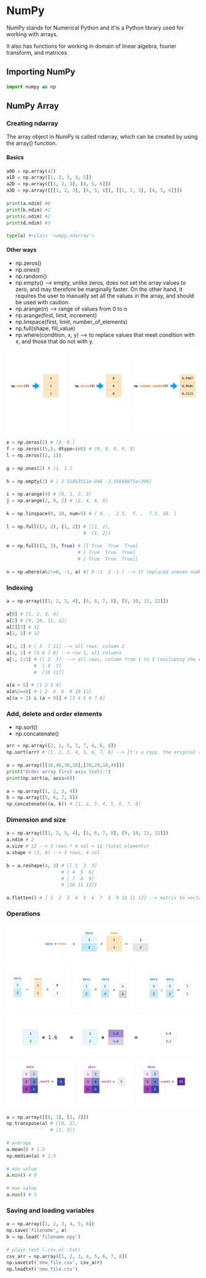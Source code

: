 # NumPy

NumPy stands for Numerical Python and it'is a Python library used for working with arrays.

It also has functions for working in domain of linear algebra, fourier transform, and matrices.

## Importing NumPy
```python
import numpy as np
```

## NumPy Array

### Creating ndarray

The array object in NumPy is called ndarray, which can be created by using the array() function.

#### Basics
```python
a0D = np.array(42)
a1D = np.array([1, 2, 3, 4, 5])
a2D = np.array([[1, 2, 3], [4, 5, 6]])
a3D = np.array([[[1, 2, 3], [4, 5, 6]], [[1, 2, 3], [4, 5, 6]]])

print(a.ndim) #0
print(b.ndim) #1
print(c.ndim) #2
print(d.ndim) #3

type(a) #<class 'numpy.ndarray'>
```

#### Other ways

* np.zeros()
* np.ones()
* np.random()
* np.empty() --> empty, unlike zeros, does not set the array values to zero, and may therefore be marginally faster. On the other hand, it requires the user to manually set all the values in the array, and should be used with caution.
* np.arange(n) --> range of values from 0 to n
* np.arange(first, limit, increment)
* np.linspace(first, limit, number_of_elements)
* np.full(shape, fill_value)
* np.where(condition, x, y) --> to replace values that meet condition with x, and those that do not with y.

![np_ones_zeros_random](./img/np_ones_zeros_random.png)

```python
e = np.zeros(2) # [0. 0.]
f = np.zeros((5,), dtype=int) # [0, 0, 0, 0, 0]
l = np.zeros((2, 1))

g = np.ones(2) # [1. 1.]

h = np.empty(2) # [ 2.51863511e-048 -2.35668071e+306]

i = np.arange(4) # [0, 1, 2, 3]
j = np.arange(2, 9, 2) # [2, 4, 6, 8]

k = np.linspace(0, 10, num=5) # [ 0. ,  2.5,  5. ,  7.5, 10. ]

l = np.full((2, 2), [1, 2]) # [[1, 2],
                            #  [1, 2]]
                            
m = np.full((3, 3), True) # [[ True  True  True]
                          # [ True  True  True]
                          # [ True  True  True]]

n = np.where(a%2!=0, -1, a) #[ 0 -1  2 -1 ] --> It replaced uneven numbers with -1
```

### Indexing

```python
a = np.array([[1, 2, 3, 4], [5, 6, 7, 8], [9, 10, 11, 12]])

a[0] # [1, 2, 3, 4]
a[2] # [9, 10, 11, 12]
a[2][3] # 12
a[2, 3] # 12

a[:, 2] # [ 3  7 11] --> all rows, column 2
a[1, :] # [5 6 7 8] --> row 1, all columns
a[:, 1:3] # [[ 2  3]  --> all rows, column from 1 to 3 (excluding the end)
          #  [ 6  7]
          #  [10 11]]

a[a < 5] # [1 2 3 4]
a[a%2==0] # [ 2  4  6  8 10 12]
a[(a > 2) & (a < 9)] # [3 4 5 6 7 8]
```

### Add, delete and order elements
* np.sort()
* np.concatenate()

```python
arr = np.array([2, 1, 5, 3, 7, 4, 6, 8])
np.sort(arr) # [1, 2, 3, 4, 5, 6, 7, 8] --> It's a copy, the original remains the same

a = np.array([[10,40,30,20],[30,20,10,40]])
print("Order array first axis (col):") 
print(np.sort(a, axis=0))

a = np.array([1, 2, 3, 4])
b = np.array([5, 6, 7, 8])
np.concatenate((a, b)) # [1, 2, 3, 4, 5, 6, 7, 8]
```

### Dimension and size
```python
a = np.array([[1, 2, 3, 4], [5, 6, 7, 8], [9, 10, 11, 12]])
a.ndim # 2 
a.size # 12 --> 3 rows * 4 col = 12 (total elements)
a.shape # (3, 4) --> 3 rows, 4 col

b = a.reshape(4, 3) # [[ 1  2  3]
                    # [ 4  5  6]
                    # [ 7  8  9]
                    # [10 11 12]]

a.flatten() # [ 1  2  3  4  5  6  7  8  9 10 11 12] --> matrix to vector
```
### Operations
![np_data_plus_ones](./img/np_data_plus_ones.png)
![np_sub_mult_divide](./img/np_sub_mult_divide.png)
![np_multiply_broadcasting](./img/np_multiply_broadcasting.png)
![np_matrix_aggregation](./img/np_matrix_aggregation.png)

```python
a = np.array([[0, 1], [2, 3]])
np.transpose(a) # [[0, 2],
                # [1, 3]]

# average
a.mean() # 1.5
np.median(a) # 1.5

# min value
a.min() # 0

# max value
a.max() # 3
```

### Saving and loading variables

```python
a = np.array([1, 2, 3, 4, 5, 6])
np.save('filename', a)
b = np.load('filename.npy')

# plain text (.csv or .txt)
csv_arr = np.array([1, 2, 3, 4, 5, 6, 7, 8])
np.savetxt('new_file.csv', csv_arr)
np.loadtxt('new_file.csv')
```
```python

```
```python

```
```python

```
```python

```
